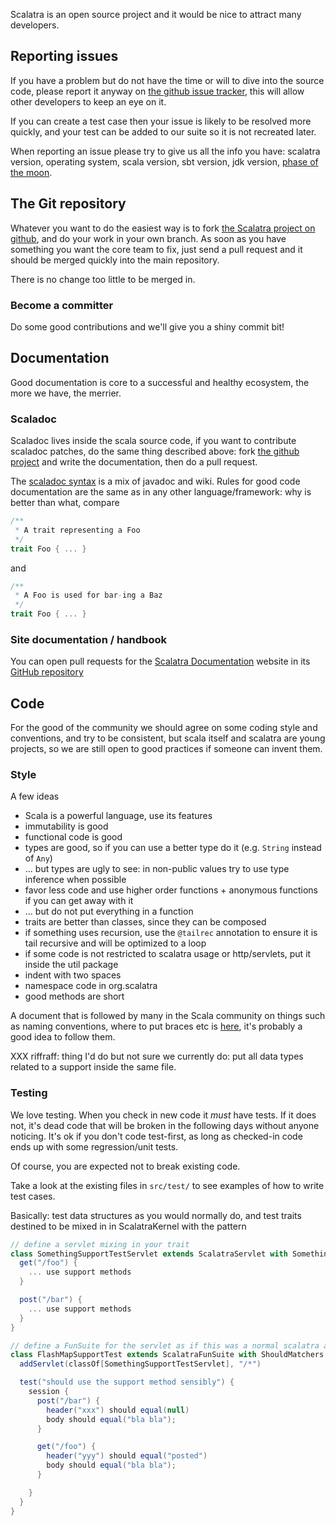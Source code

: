 
Scalatra is an open source project and it would be nice to attract many developers. 

## Reporting issues
If you have a problem but do not have the time or will to dive into the source code, please report it anyway
on [the github issue tracker](https://github.com/scalatra/scalatra/issues), this will allow other developers to keep an eye on it.

If you can create a test case then your issue is likely to be resolved more quickly, and your test can be added to our
suite so it is not recreated later.

When reporting an issue please try to give us all the info you have: scalatra version, operating system, scala version, sbt version,
 jdk version, [phase of the moon](http://www.catb.org/jargon/html/P/phase-of-the-moon.html).


## The Git repository
Whatever you want to do the easiest way is to fork [the Scalatra project on github](https://github.com/scalatra/scalatra/), 
and do your work in your own branch.
As soon as you have something you want the core team to fix, just send a pull request and it should be merged 
quickly into the main repository. 

There is no change too little to be merged in.

### Become a committer
Do some good contributions and we'll give you a shiny commit bit!

## Documentation
Good documentation is core to a successful and healthy ecosystem, the more we  have, the merrier. 

### Scaladoc
Scaladoc lives inside the scala source code, if you want to contribute scaladoc patches, do the same thing described above:
fork [the github project](https://github.com/scalatra/scalatra/) and write the documentation, then do a pull request. 

The [scaladoc syntax](https://docs.scala-lang.org/overviews/scaladoc/for-library-authors.html) is a mix of javadoc and wiki.
Rules for good code documentation are the same as in any other language/framework: why is better than what, compare

```scala
/**
 * A trait representing a Foo
 */
trait Foo { ... }
```


and

```scala
/**
 * A Foo is used for bar-ing a Baz
 */
trait Foo { ... }
```

### Site documentation / handbook
You can open pull requests for the [Scalatra Documentation](http://scalatra.org/) website in its [GitHub repository](https://github.com/scalatra/scalatra-website/)

## Code
For the good of the community we should agree on some coding style and conventions, and try to be consistent, but scala itself and scalatra
are young projects, so we are still open to good practices if someone can invent them.

### Style
A few ideas

* Scala is a powerful language, use its features
* immutability is good
* functional code is good
* types are good, so if you can use a better type do it (e.g. `String` instead of `Any`)
* ... but types are ugly to see: in non-public values try to use type inference when possible
* favor less code and use higher order functions + anonymous functions if you can get away with it
* ... but do not put everything in a function
* traits are better than classes, since they can be composed
* if something uses recursion, use the `@tailrec` annotation to ensure it is tail recursive and will be optimized to a loop
* if some code is not restricted to scalatra usage or http/servlets, put it inside the util package 
* indent with two spaces
* namespace code in org.scalatra
* good methods are short

A document that is followed by many in the Scala community on things such as naming conventions, where to put braces etc is [here](http://davetron5000.github.com/scala-style/ScalaStyleGuide.pdf), it's probably a good idea to follow them.

XXX riffraff: thing I'd do but not sure we currently do: put all data types related to a support inside the same file. 

### Testing
We love testing. When you check in new code it _must_ have tests. If it does not, it's dead code that will be broken in the following days
without anyone noticing. It's ok if you don't code test-first, as long as checked-in code ends up with some regression/unit tests.

Of course, you are expected not to break existing code.

Take a look at the existing files in `src/test/` to see examples of how to write test cases.

Basically: test data structures as you would normally do, and test traits destined to be mixed in in ScalatraKernel with the pattern

```scala
// define a servlet mixing in your trait
class SomethingSupportTestServlet extends ScalatraServlet with SomethingSupport {
  get("/foo") {
    ... use support methods
  }

  post("/bar") {
    ... use support methods
  }
}

// define a FunSuite for the servlet as if this was a normal scalatra app
class FlashMapSupportTest extends ScalatraFunSuite with ShouldMatchers {
  addServlet(classOf[SomethingSupportTestServlet], "/*")

  test("should use the support method sensibly") {
    session {
      post("/bar") {
        header("xxx") should equal(null)
        body should equal("bla bla");
      }

      get("/foo") {
        header("yyy") should equal("posted")
        body should equal("bla bla");
      }

    }
  }
}
```

